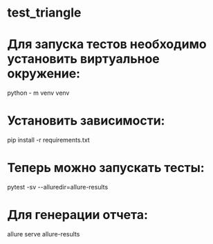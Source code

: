 # test_triangle


# Для запуска тестов необходимо установить виртуальное окружение:
python - m venv venv

# Установить зависимости: 
pip install -r requirements.txt

# Теперь можно запускать тесты:
pytest -sv --alluredir=allure-results

# Для генерации отчета:
allure serve allure-results

